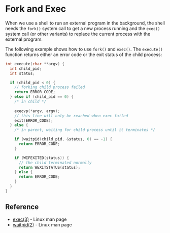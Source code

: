 # Fork and Exec

When we use a shell to run an external program in the background, the shell needs the `fork()` system call to get a new process running and the `exec()` system call (or other variants) to replace the current process with the external program.

The following example shows how to use `fork()` and `exec()`. The `execute()` function returns either an error code or the exit status of the child process:

```c
int execute(char **argv) {
  int child_pid;
  int status;

  if (child_pid < 0) {
    // forking child process failed
    return ERROR_CODE;
  } else if (child_pid == 0) {
    /* in child */
    
    execvp(*argv, argv);
    // this line will only be reached when exec failed
    exit(ERROR_CODE);
  } else {
    /* in parent, waiting for child process until it terminates */

    if (waitpid(child_pid, &status, 0) == -1) {
      return ERROR_CODE;
    }

    if (WIFEXITED(status)) {
      // the child terminated normally
      return WEXITSTATUS(status);
    } else {
      return ERROR_CODE;
    }
  }
}
```

## Reference

* [exec(3)](https://linux.die.net/man/3/exec) - Linux man page
* [waitpid(2)](https://linux.die.net/man/2/waitpid) - Linux man page
